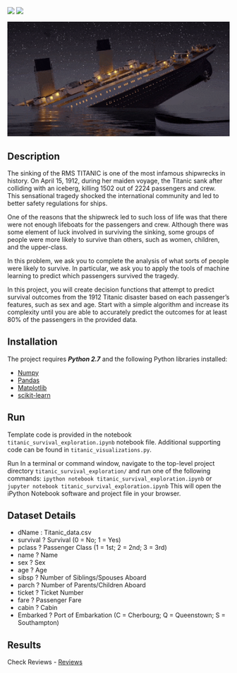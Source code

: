 ![](https://img.shields.io/badge/Made%20with%20%3C3%20in-python-red.svg)
![](https://img.shields.io/badge/Machine%20Learning%20for%20-Future-orange.svg)

![alt text](https://github.com/ashutoshtiwari13/TitanicSurvival-Exploration/blob/master/Titanic_optimized.gif)

## Description ##
The sinking of the RMS TITANIC is one of the most infamous shipwrecks in history. On April 15, 1912, during her maiden voyage, the Titanic sank after colliding with an iceberg, killing 1502 out of 2224 passengers and crew. This sensational tragedy shocked the international community and led to better safety regulations for ships.

One of the reasons that the shipwreck led to such loss of life was that there were not enough lifeboats for the passengers and crew. Although there was some element of luck involved in surviving the sinking, some groups of people were more likely to survive than others, such as women, children, and the upper-class.

In this problem, we ask you to complete the analysis of what sorts of people were likely to survive. In particular, we ask you to apply the tools of machine learning to predict which passengers survived the tragedy.


In this project, you will create decision functions that attempt to predict survival outcomes from the 1912 Titanic disaster based on each passenger’s features, such as sex and age. Start with a simple algorithm and increase its complexity until you are able to accurately predict the outcomes for at least 80% of the passengers in the provided data.

## Installation ##
The project requires ***Python 2.7*** and the following Python libraries installed:

* [Numpy](http://www.numpy.org/)
* [Pandas](http://pandas.pydata.org/)
* [Matplotlib](https://matplotlib.org/)
* [scikit-learn](http://scikit-learn.org/stable/)

## Run ##
Template code is provided in the notebook `titanic_survival_exploration.ipynb` notebook file. Additional supporting code can be found in `titanic_visualizations.py`.

Run
In a terminal or command window, navigate to the top-level project directory `titanic_survival_exploration/` and run one of the following commands:
`ipython notebook titanic_survival_exploration.ipynb` or  ` jupyter notebook titanic_survival_exploration.ipynb `
This will open the iPython Notebook software and project file in your browser.


## Dataset Details ##

* dName : Titanic_data.csv
* survival ? Survival (0 = No; 1 = Yes)
* pclass ? Passenger Class (1 = 1st; 2 = 2nd; 3 = 3rd)
* name ? Name
* sex ? Sex
* age ? Age
* sibsp ? Number of Siblings/Spouses Aboard
* parch ? Number of Parents/Children Aboard
* ticket ? Ticket Number
* fare ? Passenger Fare
* cabin ? Cabin
* Embarked ? Port of Embarkation (C = Cherbourg; Q = Queenstown; S = Southampton)


## Results ##
Check Reviews - [Reviews](https://github.com/ashutoshtiwari13/TitanicSurvival-Exploration/blob/master/UdacityReviewsTitanic.pdf)
